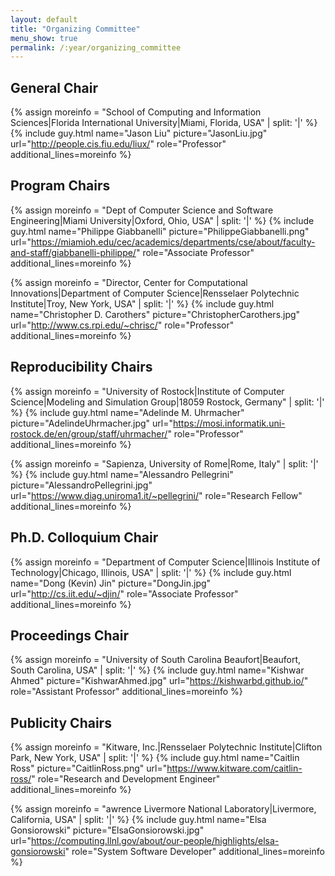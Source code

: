 ```yaml
---
layout: default
title: "Organizing Committee"
menu_show: true
permalink: /:year/organizing_committee
---
```


## General Chair

{% assign moreinfo = "School of Computing and Information Sciences|Florida International University|Miami, Florida, USA" | split: '|' %}
{% include guy.html     name="Jason Liu"
                        picture="JasonLiu.jpg"
                        url="http://people.cis.fiu.edu/liux/"
                        role="Professor"
                        additional_lines=moreinfo %}

## Program Chairs

{% assign moreinfo = "Dept of Computer Science and Software Engineering|Miami University|Oxford, Ohio, USA" | split: '|' %}
{% include guy.html     name="Philippe Giabbanelli"
                        picture="PhilippeGiabbanelli.png"
                        url="https://miamioh.edu/cec/academics/departments/cse/about/faculty-and-staff/giabbanelli-philippe/"
                        role="Associate Professor"
                        additional_lines=moreinfo %}

{% assign moreinfo = "Director, Center for Computational Innovations|Department of Computer Science|Rensselaer Polytechnic Institute|Troy, New York, USA" | split: '|' %}
{% include guy.html     name="Christopher D. Carothers"
                        picture="ChristopherCarothers.jpg"
                        url="http://www.cs.rpi.edu/~chrisc/"
                        role="Professor"
                        additional_lines=moreinfo %}


## Reproducibility Chairs

{% assign moreinfo = "University of Rostock|Institute of Computer Science|Modeling and Simulation Group|18059 Rostock, Germany" | split: '|' %}
{% include guy.html     name="Adelinde M. Uhrmacher"
                        picture="AdelindeUhrmacher.jpg"
                        url="https://mosi.informatik.uni-rostock.de/en/group/staff/uhrmacher/"
                        role="Professor"
                        additional_lines=moreinfo %}
                        
{% assign moreinfo = "Sapienza, University of Rome|Rome, Italy" | split: '|' %}
{% include guy.html     name="Alessandro Pellegrini"
                        picture="AlessandroPellegrini.jpg"
                        url="https://www.diag.uniroma1.it/~pellegrini/"
                        role="Research Fellow"
                        additional_lines=moreinfo %}

## Ph.D. Colloquium Chair


{% assign moreinfo = "Department of Computer Science|Illinois Institute of Technology|Chicago, Illinois, USA" | split: '|' %}
{% include guy.html     name="Dong (Kevin) Jin"
                        picture="DongJin.jpg"
                        url="http://cs.iit.edu/~djin/"
                        role="Associate Professor"
                        additional_lines=moreinfo %}


## Proceedings Chair

{% assign moreinfo = "University of South Carolina Beaufort|Beaufort, South Carolina, USA" | split: '|' %}
{% include guy.html     name="Kishwar Ahmed"
                        picture="KishwarAhmed.jpg"
                        url="https://kishwarbd.github.io/"
                        role="Assistant Professor"
                        additional_lines=moreinfo %}

## Publicity Chairs

{% assign moreinfo = "Kitware, Inc.|Rensselaer Polytechnic Institute|Clifton Park, New York, USA" | split: '|' %}
{% include guy.html     name="Caitlin Ross"
                        picture="CaitlinRoss.png"
                        url="https://www.kitware.com/caitlin-ross/"
                        role="Research and Development Engineer"
                        additional_lines=moreinfo %}

{% assign moreinfo = "awrence Livermore National Laboratory|Livermore, California, USA" | split: '|' %}
{% include guy.html     name="Elsa Gonsiorowski"
                        picture="ElsaGonsiorowski.jpg"
                        url="https://computing.llnl.gov/about/our-people/highlights/elsa-gonsiorowski"
                        role="System Software Developer"
                        additional_lines=moreinfo %}

